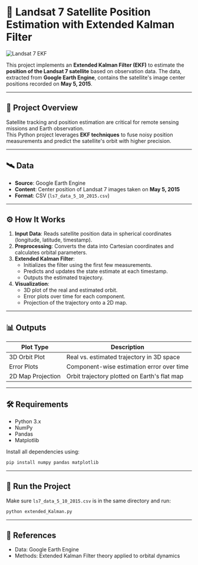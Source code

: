 
# 🚀 Landsat 7 Satellite Position Estimation with Extended Kalman Filter

![Landsat 7 EKF](A_README_image_for_a_project_titled_"Landsat_7_Sat.png)

This project implements an **Extended Kalman Filter (EKF)** to estimate the **position of the Landsat 7 satellite** based on observation data. The data, extracted from **Google Earth Engine**, contains the satellite's image center positions recorded on **May 5, 2015**.

---

## 📂 Project Overview

Satellite tracking and position estimation are critical for remote sensing missions and Earth observation.  
This Python project leverages **EKF techniques** to fuse noisy position measurements and predict the satellite's orbit with higher precision.

---

## 🛰 Data

- **Source**: Google Earth Engine  
- **Content**: Center position of Landsat 7 images taken on **May 5, 2015**
- **Format**: CSV (`ls7_data_5_10_2015.csv`)

---

## ⚙ How It Works

1. **Input Data**: Reads satellite position data in spherical coordinates (longitude, latitude, timestamp).
2. **Preprocessing**: Converts the data into Cartesian coordinates and calculates orbital parameters.
3. **Extended Kalman Filter**:
   - Initializes the filter using the first few measurements.
   - Predicts and updates the state estimate at each timestamp.
   - Outputs the estimated trajectory.
4. **Visualization**:
   - 3D plot of the real and estimated orbit.
   - Error plots over time for each component.
   - Projection of the trajectory onto a 2D map.

---

## 📊 Outputs

| Plot Type        | Description                                      |
|------------------|--------------------------------------------------|
| 3D Orbit Plot    | Real vs. estimated trajectory in 3D space        |
| Error Plots      | Component-wise estimation error over time        |
| 2D Map Projection| Orbit trajectory plotted on Earth's flat map     |

---

## 🛠 Requirements

- Python 3.x
- NumPy
- Pandas
- Matplotlib

Install all dependencies using:
```bash
pip install numpy pandas matplotlib
```

---

## 🚀 Run the Project

Make sure `ls7_data_5_10_2015.csv` is in the same directory and run:

```bash
python extended_Kalman.py
```

---

## 📄 References

- Data: Google Earth Engine
- Methods: Extended Kalman Filter theory applied to orbital dynamics
